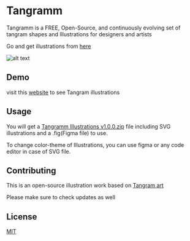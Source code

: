 # Tangramm 

Tangramm is a FREE, Open-Source, and continuously evolving set of tangram shapes and Illustrations for designers and artists

Go and get illustrations from [here](https://anksprojects.github.io/tangramm)

![alt text](https://github.com/anksproject/tangramm/Product/Tangramm/SVG/Kicker.svg)

## Demo 

visit this [website](https://anksprojects.github.io/tangramm) to see Tangram illustrations

## Usage

You will get a [Tangramm Illustrations v1.0.0.zip](https://gum.co/wpCfl) file including SVG illustrations and a .fig(Figma file) to use.

To change color-theme of Illustrations, you can use figma or any code editor in case of SVG file.


## Contributing
This is an open-source illustration work based on [Tangram art](https://en.wikipedia.org/wiki/Tangram#:~:text=as%20the%20tangram.-,Second%20craze%20in%20Germany%20(1891%E2%80%931920s),Friedrich%20Adolf%20Richter%20around%201891.)

Please make sure to check updates as well

## License
[MIT](https://choosealicense.com/licenses/mit/)
